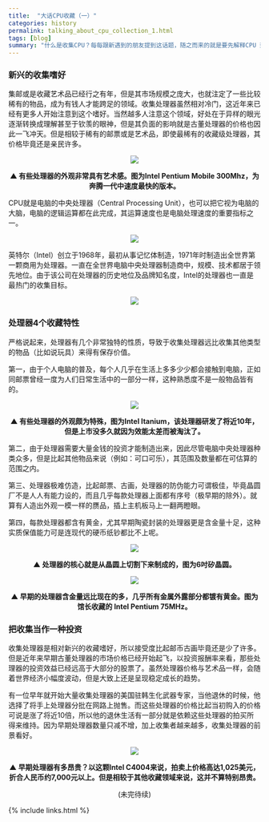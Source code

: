 ```yaml
---
title:  "大话CPU收藏（一）"
categories: history
permalink: talking_about_cpu_collection_1.html
tags: [blog]
summary: "什么是收集CPU？每每跟新遇到的朋友提到这话题，随之而来的就是要先解释CPU 到底是什么玩意。通常朋友们的反应都是：「收集这玩意到底要干嘛？」，其实收集东西的目的有时候就是个人喜好而已，就像有女生喜欢收集Kitty，背后并不是单纯的只是基于其经济效益。对于许多电脑迷而言，CPU 不只是一台电脑的核心元件，甚至可以说是精神象征。"
---
```



### 新兴的收集嗜好

集邮或是收藏艺术品已经行之有年，但是其市场规模之庞大，也就注定了一些比较稀有的物品，成为有钱人才能跨足的领域。收集处理器虽然相对冷门，这近年来已经有更多人开始注意到这个嗜好。当然越多人注意这个领域，好处在于异样的眼光逐渐转换成理解甚至于钦羡的眼神，但是其负面的影响就是古董处理器的价格也因此一飞冲天。但是相较于稀有的邮票或是艺术品，即使最稀有的收藏级处理器，其价格毕竟还是亲民许多。

<div align="center">
    <img src="../images/blogs/talking_about_cpu_collection_fig01.jpg"/>
    <p><b>▲ 有些处理器的外观非常具有艺术感。图为Intel Pentium Mobile 300Mhz，为奔腾一代中速度最快的版本。</b></p>
</div>

CPU就是电脑的中央处理器（Central Processing Unit），也可以把它视为电脑的大脑，电脑的逻辑运算都在此完成，其运算速度也是电脑处理速度的重要指标之一。

<div align="center">
    <img src="../images/blogs/talking_about_cpu_collection_fig02.jpg"/>
</div>

英特尔（Intel）创立于1968年，最初从事记忆体制造，1971年时制造出全世界第一颗商用为处理器。一直在全世界电脑中央处理器制造商中，规模、技术都居于领先地位。由于该公司在处理器的历史地位及品牌知名度，Intel的处理器也一直是最热门的收集目标。

<div align="center">
    <img src="../images/blogs/talking_about_cpu_collection_fig03.jpg"/>
</div>


### 处理器4个收藏特性

严格说起来，处理器有几个非常独特的性质，导致于收集处理器远比收集其他类型的物品（比如说玩具）来得有保存价值。

第一，由于个人电脑的普及，每个人几乎在生活上多多少少都会接触到电脑，正如同邮票曾经一度为人们日常生活中的一部分一样，这种熟悉度不是一般物品皆有的。

<div align="center">
    <img src="../images/blogs/talking_about_cpu_collection_fig04.jpg"/>
    <p><b>▲ 有些处理器的外观颇为特殊，图为Intel Itanium，该处理器研发了将近10年，但是上市没多久就因为效能太差而被淘汰了。</b></p>
</div>

第二，由于处理器需要大量金钱的投资才能制造出来，因此尽管电脑中央处理器种类众多，但是比起其他物品来说（例如：可口可乐），其范围及数量都在可估算的范围之内。

第三、处理器极难仿造，比起邮票、古画，处理器的防伪能力可谓极佳，毕竟晶圆厂不是人人有能力设的，而且几乎每款处理器上面都有序号（极早期的除外）。就算有人造出外观一模一样的赝品，插上主机板马上一翻两瞪眼。

第四，每款处理器都含有黄金，尤其早期陶瓷封装的处理器更是含金量十足，这种实质保值能力可是连现代的硬币纸钞都比不上呢。

<div align="center">
    <img src="../images/blogs/talking_about_cpu_collection_fig05.jpg"/>
    <p><b>▲ 处理器的核心就是从晶圆上切割下来制成的，图为6吋矽晶圆。</b></p>
</div>

<div align="center">
    <img src="../images/cpus/Intel/Intel_Pentium_A80502-75_Goldcap_1.jpg"/>
    <p><b>▲ 早期的处理器含金量远比现在的多，几乎所有金属外露部分都镀有黄金。图为馆长收藏的 Intel Pentium 75MHz。</b></p>
</div>


### 把收集当作一种投资

收集处理器是相对新兴的收藏嗜好，所以接受度比起邮币古画毕竟还是少了许多。但是近年来早期古董处理器的市场价格已经开始起飞，以投资报酬率来看，那些处理器的投资效益已经远高于大部分的股票了。虽然处理器价格与艺术品一样，会随着世界经济小幅度波动，但是大致上还是呈现稳定成长的趋势。

有一位早年就开始大量收集处理器的美国驻韩生化武器专家，当他退休的时候，他选择了将手上处理器分批在网路上抛售。而这些处理器的价格比起当初购入的价格可说是涨了将近10倍，所以他的退休生活有一部分就是依赖这些处理器的拍买所得来维持。因为早期处理器数量只减不增，加上收集者越来越多，收集处理器的前景看好。

<div align="center">
    <img src="../images/blogs/talking_about_cpu_collection_fig06.jpg"/>
    <p><b>▲ 早期处理器有多昂贵？以这颗Intel C4004来说，拍卖上价格高达1,025美元，折合人民币约7,000元以上。但是相较于其他收藏领域来说，这并不算特别昂贵。</b></p>
</div>

<div align="center">
<p>(未完待续)</p>
</div>

{% include links.html %}

